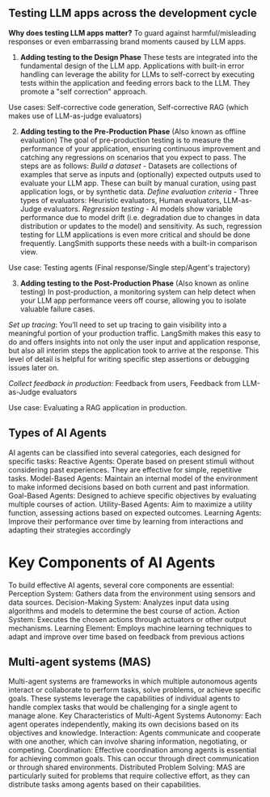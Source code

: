 ## Testing LLM apps across the development cycle

**Why does testing LLM apps matter?**
To guard against harmful/misleading responses or even embarrassing brand moments caused by LLM apps.

1) **Adding testing to the Design Phase**
These tests are integrated into the fundamental design of the LLM app. 
Applications with built-in error handling can leverage the ability for LLMs to self-correct by
executing tests within the application and feeding errors back to the LLM. 
They promote a "self correction" approach.

Use cases: Self-corrective code generation, Self-corrective RAG (which makes use of LLM-as-judge evaluators)

2) **Adding testing to the Pre-Production Phase** (Also known as offline evaluation)
The goal of pre-production testing is to measure the performance of your application, 
ensuring continuous improvement and catching any regressions on scenarios that you expect to pass. 
The steps are as follows:
*Build a dataset* - Datasets are collections of examples that serve as inputs and (optionally) expected outputs used to evaluate your LLM app. These can built by manual curation, using past application logs, or by synthetic data.
*Define evaluation criteria* - Three types of evaluators: Heuristic evaluators, Human evaluators, LLM-as-Judge evaluators.
*Regression testing* -  AI models show variable performance due to model drift (i.e. degradation due to changes in data
distribution or updates to the model) and sensitivity. As such, regression testing for LLM applications is even more critical and should be done frequently. LangSmith supports these needs with a built-in comparison view.

Use case: Testing agents (Final response/Single step/Agent's trajectory)

3) **Adding testing to the Post-Production Phase** (Also known as online testing)
In post-production, a monitoring system can help detect when your LLM app performance veers off course, allowing you to isolate valuable failure cases.

*Set up tracing*: You’ll need to set up tracing to gain visibility into a
meaningful portion of your production traffic. LangSmith makes this easy to
do and offers insights into not only the user input and application response,
but also all interim steps the application took to arrive at the response. This
level of detail is helpful for writing specific step assertions or debugging
issues later on.

*Collect feedback in production*: Feedback from users, Feedback from LLM-as-Judge evaluators

Use case: Evaluating a RAG application in production.

## Types of AI Agents
AI agents can be classified into several categories, each designed for specific tasks:
Reactive Agents: Operate based on present stimuli without considering past experiences. They are effective for simple, repetitive tasks.
Model-Based Agents: Maintain an internal model of the environment to make informed decisions based on both current and past information.
Goal-Based Agents: Designed to achieve specific objectives by evaluating multiple courses of action.
Utility-Based Agents: Aim to maximize a utility function, assessing actions based on expected outcomes.
Learning Agents: Improve their performance over time by learning from interactions and adapting their strategies accordingly

# Key Components of AI Agents
To build effective AI agents, several core components are essential:
Perception System: Gathers data from the environment using sensors and data sources.
Decision-Making System: Analyzes input data using algorithms and models to determine the best course of action.
Action System: Executes the chosen actions through actuators or other output mechanisms.
Learning Element: Employs machine learning techniques to adapt and improve over time based on feedback from previous actions

## Multi-agent systems (MAS) 
Multi-agent systems are frameworks in which multiple autonomous agents interact or collaborate to perform tasks, solve problems, or achieve specific goals. These systems leverage the capabilities of individual agents to handle complex tasks that would be challenging for a single agent to manage alone.
Key Characteristics of Multi-Agent Systems
Autonomy: Each agent operates independently, making its own decisions based on its objectives and knowledge.
Interaction: Agents communicate and cooperate with one another, which can involve sharing information, negotiating, or competing.
Coordination: Effective coordination among agents is essential for achieving common goals. This can occur through direct communication or through shared environments.
Distributed Problem Solving: MAS are particularly suited for problems that require collective effort, as they can distribute tasks among agents based on their capabilities.

